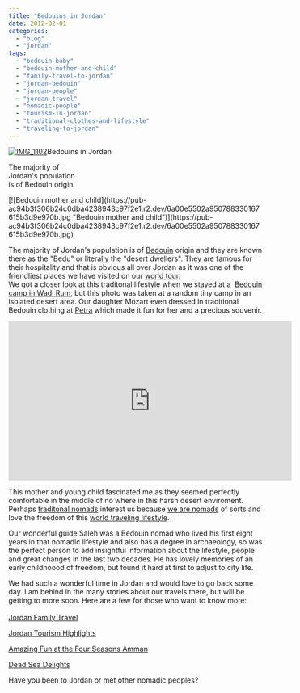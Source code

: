 ```yaml
---
title: "Bedouins in Jordan"
date: 2012-02-01
categories: 
  - "blog"
  - "jordan"
tags: 
  - "bedouin-baby"
  - "bedouin-mother-and-child"
  - "family-travel-to-jordan"
  - "jordan-bedouin"
  - "jordan-people"
  - "jordan-travel"
  - "nomadic-people"
  - "tourism-in-jordan"
  - "traditional-clothes-and-lifestyle"
  - "traveling-to-jordan"
---
```


[![IMG_1102](https://pub-ac94b3f306b24c0dba4238943c97f2e1.r2.dev/6a00e5502a950788330168e65c6e07970c.jpg "IMG_1102")](https://pub-ac94b3f306b24c0dba4238943c97f2e1.r2.dev/6a00e5502a950788330168e65c6e07970c.jpg)Bedouins in Jordan

The majority of  
Jordan's population  
is of Bedouin origin

<!--more--> [![Bedouin mother and child](https://pub-ac94b3f306b24c0dba4238943c97f2e1.r2.dev/6a00e5502a950788330167615b3d9e970b.jpg "Bedouin mother and child")](https://pub-ac94b3f306b24c0dba4238943c97f2e1.r2.dev/6a00e5502a950788330167615b3d9e970b.jpg)

The majority of Jordan's population is of [Bedouin](http://en.wikipedia.org/wiki/Bedouin "bedouin") origin and they are known there as the "Bedu" or literally the "desert dwellers". They are famous for their hospitality and that is obvious all over Jordan as it was one of the friendliest places we have visited on our [world tour.](http://soultravelers3new.local/2012/01/amazing-family-world-tour.html "world tour")  
We got a closer look at this traditonal lifestyle when we stayed at a  [Bedouin camp in Wadi Rum](http://soultravelers3new.local/2011/07/wadi-rum-bedouin-honeymoon-suite-.html "bedouin camp wadi rum"), but this photo was taken at a random tiny camp in an isolated desert area. Our daughter Mozart even dressed in traditional Bedouin clothing at [Petra](http://soultravelers3new.local/2011/06/family-vacation-petra-wow-.html "taking kids to petra") which made it fun for her and a precious souvenir.  
  

<iframe src="http://www.youtube.com/embed/Vobwwib8dic" frameborder="0" height="315" width="560"></iframe>

  
  
This mother and young child fascinated me as they seemed perfectly comfortable in the middle of no where in this harsh desert enviroment. Perhaps [traditonal nomads](http://soultravelers3new.local/2011/06/family-travel-bhutan-nomads.html "traditional nomads") interest us because [we are nomads](http://soultravelers3new.local/2011/07/what-our-nomadic-travel-lifestyle-looks-like-family-fun.html "we are nomads") of sorts and love the freedom of this [world traveling lifestyle](http://soultravelers3new.local/2008/06/how-to-do-exten.html "world traveling lifestyle").  
  
Our wonderful guide Saleh was a Bedouin nomad who lived his first eight years in that nomadic lifestyle and also has a degree in archaeology, so was the perfect person to add insightful information about the lifestyle, people and great changes in the last two decades. He has lovely memories of an early childhoood of freedom, but found it hard at first to adjust to city life.  
  
We had such a wonderful time in Jordan and would love to go back some day. I am behind in the many stories about our travels there, but will be getting to more soon. Here are a few for those who want to know more:  
[  
Jordan Family Travel](http://soultravelers3new.local/2011/05/jordan-family-travel-is-it-safe.html "Jordan family travel")  
  
[Jordan Tourism Highlights](http://soultravelers3new.local/2011/05/jordan-tourismsmartest-.html "Jordan tourism highlights")  
  
[Amazing Fun at the Four Seasons Amman](http://soultravelers3new.local/2011/07/amazing-family-fun-at-four-seasons-amman.html "amazing family fun at the four seasons amman Jordan")  
  
[Dead Sea Delights](http://soultravelers3new.local/2011/11/dead-sea-delights-for-families.html?cid=6a00e5502a95078833015392ea097b970b "dead sea delights")  
  
Have you been to Jordan or met other nomadic peoples?
